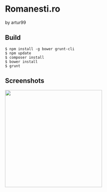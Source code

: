 # Romanesti.ro
by artur99

## Build
```
$ npm install -g bower grunt-cli
$ npm update
$ composer install
$ bower install
$ grunt
```

## Screenshots
<a href="http://i.imgur.com/bMUFJsY.png" target="_blank"><img src="http://i.imgur.com/bMUFJsY.png" height="320"></a>

